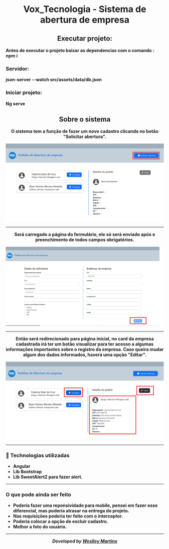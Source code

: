 <h1 align="center"> Vox_Tecnologia - Sistema de abertura de empresa </h1>

<h2 align="center"><b>Executar projeto:<b></h2>

 Antes de executar o projeto baixar as dependencias com o comando : <b>npm i</b>
 
<h3><b>Servidor:<b></h3>
<p>json-server --watch src/assets/data/db.json</p>

<h3><b>Iniciar projeto:</b></h3>
<p>Ng serve</p>

<h2 align="center">Sobre o sistema</h2>

 <div align="center">
  
  <p>O sistema tem a função de fazer um novo cadastro clicando no botão "Solicitar abertura".</p> 
  
  ![img 1](https://github.com/weslleymart16/Abertura_Empresa_VoxTecnologia/blob/main/sistema_empresas/projeto/img1.png)
  
 </div>
 
 --- 
 
 <div align="center">
  
  Será carregado a página do formulário, ele só será enviado após o preenchimento de todos campos obrigatórios.

  ![img 1](https://github.com/weslleymart16/Abertura_Empresa_VoxTecnologia/blob/main/sistema_empresas/projeto/img2.png)
  
 </div>

 
 ---
 <div align="center">
  
  Então será redirecionado para página inicial, no card da empresa cadastrada irá ter um botão visualizar para ter acesso a algumas informações importantes sobre o         registro da empresa. Caso queira mudar algum dos dados informados, haverá uma opção "Editar".
  
 ![img 1](https://github.com/weslleymart16/Abertura_Empresa_VoxTecnologia/blob/main/sistema_empresas/projeto/img3.png)
  
 </div>
 
 ---
 
### :rocket: Technologias utilizadas
 - Angular
 - Lib Bootstrap
 - Lib SweetAlert2 para fazer alert.
 
 ---
 
### O que pode ainda ser feito
 - Poderia fazer uma reponsividade para mobile, pensei em fazer esse diferencial, mas poderia atrasar na entrega do projeto.
 - Nas requisições poderia ter feito com o interceptor.
 - Poderia colocar a opção de excluir cadastro.
 - Melhor a foto do usuário.
 
 ---

 
 <div align="center">
   <p><i>Developed by <a href="https://www.linkedin.com/in/weslley-martins-188614227/">Weslley Martins</i></p>
 </div>
 
